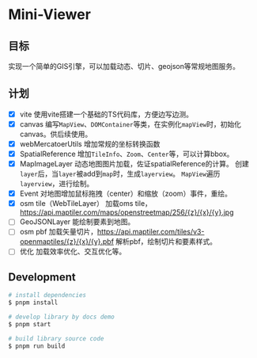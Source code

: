 # Mini-Viewer

## 目标

实现一个简单的GIS引擎，可以加载动态、切片、geojson等常规地图服务。

## 计划

- [x] vite
  使用vite搭建一个基础的TS代码库，方便边写边测。
- [x] canvas
  编写`MapView`、`DOMContainer`等类，在实例化`mapView`时，初始化canvas。供后续使用。
- [x] webMercatoerUtils
  增加常规的坐标转换函数
- [x] SpatialReference
  增加`TileInfo`、`Zoom`、`Center`等，可以计算bbox。
- [x] MapImageLayer
  动态地图图片加载，佐证spatialReference的计算。
  创建`layer`后，当`layer`被add到`map`时，生成`layerview`。
  `MapView`遍历`layerview`，进行绘制。
- [x] Event
  对地图增加鼠标拖拽（center）和缩放（zoom）事件，重绘。
- [x] osm tile（WebTileLayer）
  加载oms tile，https://api.maptiler.com/maps/openstreetmap/256/{z}/{x}/{y}.jpg
- [ ] GeoJSONLayer
  能绘制要素到地图。
- [ ] osm pbf
  加载矢量切片，https://api.maptiler.com/tiles/v3-openmaptiles/{z}/{x}/{y}.pbf
  解析pbf，绘制切片和要素样式。
- [ ] 优化
  加载效率优化、交互优化等。

## Development

```bash
# install dependencies
$ pnpm install

# develop library by docs demo
$ pnpm start

# build library source code
$ pnpm run build
```